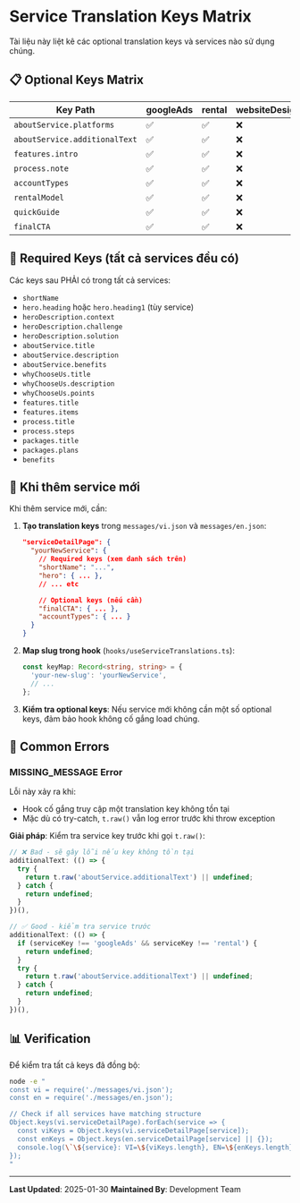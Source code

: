 # Service Translation Keys Matrix

Tài liệu này liệt kê các optional translation keys và services nào sử dụng chúng.

## 📋 Optional Keys Matrix

| Key Path | googleAds | rental | websiteDesign | landingPage |
|----------|-----------|--------|---------------|-------------|
| `aboutService.platforms` | ✅ | ✅ | ❌ | ❌ |
| `aboutService.additionalText` | ✅ | ✅ | ❌ | ❌ |
| `features.intro` | ✅ | ✅ | ❌ | ✅ |
| `process.note` | ✅ | ✅ | ❌ | ❌ |
| `accountTypes` | ✅ | ✅ | ❌ | ❌ |
| `rentalModel` | ✅ | ✅ | ❌ | ❌ |
| `quickGuide` | ✅ | ✅ | ❌ | ❌ |
| `finalCTA` | ✅ | ✅ | ❌ | ✅ |

## 🔧 Required Keys (tất cả services đều có)

Các keys sau PHẢI có trong tất cả services:

- `shortName`
- `hero.heading` hoặc `hero.heading1` (tùy service)
- `heroDescription.context`
- `heroDescription.challenge`
- `heroDescription.solution`
- `aboutService.title`
- `aboutService.description`
- `aboutService.benefits`
- `whyChooseUs.title`
- `whyChooseUs.description`
- `whyChooseUs.points`
- `features.title`
- `features.items`
- `process.title`
- `process.steps`
- `packages.title`
- `packages.plans`
- `benefits`

## 📝 Khi thêm service mới

Khi thêm service mới, cần:

1. **Tạo translation keys** trong `messages/vi.json` và `messages/en.json`:
   ```json
   "serviceDetailPage": {
     "yourNewService": {
       // Required keys (xem danh sách trên)
       "shortName": "...",
       "hero": { ... },
       // ... etc

       // Optional keys (nếu cần)
       "finalCTA": { ... },
       "accountTypes": { ... }
     }
   }
   ```

2. **Map slug trong hook** (`hooks/useServiceTranslations.ts`):
   ```typescript
   const keyMap: Record<string, string> = {
     'your-new-slug': 'yourNewService',
     // ...
   };
   ```

3. **Kiểm tra optional keys**: Nếu service mới không cần một số optional keys, đảm bảo hook không cố gắng load chúng.

## 🚫 Common Errors

### MISSING_MESSAGE Error

Lỗi này xảy ra khi:
- Hook cố gắng truy cập một translation key không tồn tại
- Mặc dù có try-catch, `t.raw()` vẫn log error trước khi throw exception

**Giải pháp**: Kiểm tra service key trước khi gọi `t.raw()`:

```typescript
// ❌ Bad - sẽ gây lỗi nếu key không tồn tại
additionalText: (() => {
  try {
    return t.raw('aboutService.additionalText') || undefined;
  } catch {
    return undefined;
  }
})(),

// ✅ Good - kiểm tra service trước
additionalText: (() => {
  if (serviceKey !== 'googleAds' && serviceKey !== 'rental') {
    return undefined;
  }
  try {
    return t.raw('aboutService.additionalText') || undefined;
  } catch {
    return undefined;
  }
})(),
```

## 📊 Verification

Để kiểm tra tất cả keys đã đồng bộ:

```bash
node -e "
const vi = require('./messages/vi.json');
const en = require('./messages/en.json');

// Check if all services have matching structure
Object.keys(vi.serviceDetailPage).forEach(service => {
  const viKeys = Object.keys(vi.serviceDetailPage[service]);
  const enKeys = Object.keys(en.serviceDetailPage[service] || {});
  console.log(\`\${service}: VI=\${viKeys.length}, EN=\${enKeys.length}\`);
});
"
```

---

**Last Updated**: 2025-01-30
**Maintained By**: Development Team
